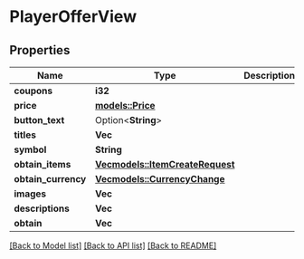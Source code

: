 # PlayerOfferView

## Properties

Name | Type | Description | Notes
------------ | ------------- | ------------- | -------------
**coupons** | **i32** |  | 
**price** | [**models::Price**](Price.md) |  | 
**button_text** | Option<**String**> |  | [optional]
**titles** | **Vec<String>** |  | 
**symbol** | **String** |  | 
**obtain_items** | [**Vec<models::ItemCreateRequest>**](ItemCreateRequest.md) |  | 
**obtain_currency** | [**Vec<models::CurrencyChange>**](CurrencyChange.md) |  | 
**images** | **Vec<String>** |  | 
**descriptions** | **Vec<String>** |  | 
**obtain** | **Vec<String>** |  | 

[[Back to Model list]](../README.md#documentation-for-models) [[Back to API list]](../README.md#documentation-for-api-endpoints) [[Back to README]](../README.md)


